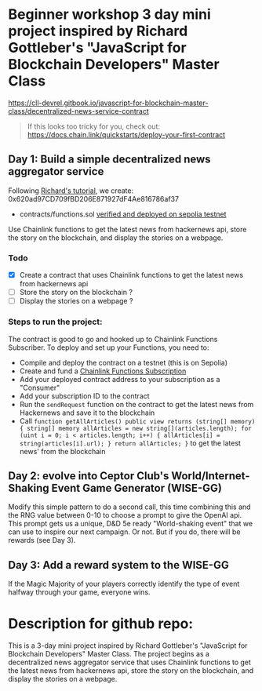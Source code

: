 # Beginner workshop 3 day mini project inspired by Richard Gottleber's "JavaScript for Blockchain Developers" Master Class

https://cll-devrel.gitbook.io/javascript-for-blockchain-master-class/decentralized-news-service-contract

> If this looks too tricky for you, check out: https://docs.chain.link/quickstarts/deploy-your-first-contract

## Day 1: Build a simple decentralized news aggregator service

Following [Richard's tutorial](https://github.com/smartcontractkit/workshop-distributed-news), we create: 0x620ad97CD709fBD206E871927dF4Ae816786af37 

- contracts/functions.sol [verified and deployed on sepolia testnet](https://sepolia.etherscan.io/address/0x620ad97CD709fBD206E871927dF4Ae816786af37#code)

Use Chainlink functions to get the latest news from hackernews api, store the story on the blockchain, and display the stories on a webpage.

### Todo
- [x] Create a contract that uses Chainlink functions to get the latest news from hackernews api
- [ ] Store the story on the blockchain ?
- [ ] Display the stories on a webpage ?

### Steps to run the project:
The contract is good to go and hooked up to Chainlink Functions Subscriber.
To deploy and set up your Functions, you need to:
- Compile and deploy the contract on a testnet (this is on Sepolia)
- Create and fund a [Chainlink Functions Subscription](https://functions.chain.link/)
- Add your deployed contract address to your subscription as a "Consumer"
- Add your subscription ID to the contract
- Run the `sendRequest` function on the contract to get the latest news from Hackernews and save it to the blockchain
- Call ```function getAllArticles() public view returns (string[] memory) {
        string[] memory allArticles = new string[](articles.length);
        for (uint i = 0; i < articles.length; i++) {
            allArticles[i] = string(articles[i].url);
        }
        return allArticles;
    }``` to get the latest news' from the blockchain

## Day 2: evolve into Ceptor Club's World/Internet-Shaking Event Game Generator (WISE-GG)

Modify this simple pattern to do a second call, this time combining this and the RNG value between 0-10 to choose a prompt to give the OpenAI api.  This prompt gets us a unique, D&D 5e ready "World-shaking event" that we can use to inspire our next campaign. Or not. But if you do, there will be rewards (see Day 3).

## Day 3: Add a reward system to the WISE-GG

If the Magic Majority of your players correctly identify the type of event halfway through your game, everyone wins.

# Description for github repo:

This is a 3-day mini project inspired by Richard Gottleber's "JavaScript for Blockchain Developers" Master Class. The project begins as a decentralized news aggregator service that uses Chainlink functions to get the latest news from hackernews api, store the story on the blockchain, and display the stories on a webpage.